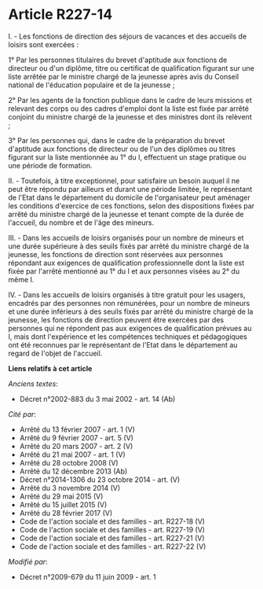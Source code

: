 # Article R227-14

I. - Les fonctions de direction des séjours de vacances et des accueils de loisirs sont exercées :

1° Par les personnes titulaires du brevet d'aptitude aux fonctions de directeur ou d'un diplôme, titre ou certificat de
qualification figurant sur une liste arrêtée par le ministre chargé de la jeunesse après avis du Conseil national de
l'éducation populaire et de la jeunesse ;

2° Par les agents de la fonction publique dans le cadre de leurs missions et relevant des corps ou des cadres d'emploi dont
la liste est fixée par arrêté conjoint du ministre chargé de la jeunesse et des ministres dont ils relèvent ;

3° Par les personnes qui, dans le cadre de la préparation du brevet d'aptitude aux fonctions de directeur ou de l'un des
diplômes ou titres figurant sur la liste mentionnée au 1° du I, effectuent un stage pratique ou une période de formation.

II. - Toutefois, à titre exceptionnel, pour satisfaire un besoin auquel il ne peut être répondu par ailleurs et durant une
période limitée, le représentant de l'Etat dans le département du domicile de l'organisateur peut aménager les conditions
d'exercice de ces fonctions, selon des dispositions fixées par arrêté du ministre chargé de la jeunesse et tenant compte de
la durée de l'accueil, du nombre et de l'âge des mineurs.

III. - Dans les accueils de loisirs organisés pour un nombre de mineurs et une durée supérieure à des seuils fixés par arrêté
du ministre chargé de la jeunesse, les fonctions de direction sont réservées aux personnes répondant aux exigences de
qualification professionnelle dont la liste est fixée par l'arrêté mentionné au 1° du I et aux personnes visées au 2° du même
I.

IV. - Dans les accueils de loisirs organisés à titre gratuit pour les usagers, encadrés par des personnes non rémunérées,
pour un nombre de mineurs et une durée inférieurs à des seuils fixés par arrêté du ministre chargé de la jeunesse, les
fonctions de direction peuvent être exercées par des personnes qui ne répondent pas aux exigences de qualification prévues au
I, mais dont l'expérience et les compétences techniques et pédagogiques ont été reconnues par le représentant de l'Etat dans
le département au regard de l'objet de l'accueil.

**Liens relatifs à cet article**

_Anciens textes_:

  - Décret n°2002-883 du 3 mai 2002 - art. 14 (Ab)

_Cité par_:

  - Arrêté du 13 février 2007 - art. 1 (V)
  - Arrêté du 9 février 2007 - art. 5 (V)
  - Arrêté du 20 mars 2007 - art. 2 (V)
  - Arrêté du 21 mai 2007 - art. 1 (V)
  - Arrêté du 28 octobre 2008 (V)
  - Arrêté du 12 décembre 2013 (Ab)
  - Décret n°2014-1306 du 23 octobre 2014 - art. (V)
  - Arrêté du 3 novembre 2014 (V)
  - Arrêté du 29 mai 2015 (V)
  - Arrêté du 15 juillet 2015 (V)
  - Arrêté du 28 février 2017 (V)
  - Code de l'action sociale et des familles - art. R227-18 (V)
  - Code de l'action sociale et des familles - art. R227-19 (V)
  - Code de l'action sociale et des familles - art. R227-21 (V)
  - Code de l'action sociale et des familles - art. R227-22 (V)

_Modifié par_:

  - Décret n°2009-679 du 11 juin 2009 - art. 1
